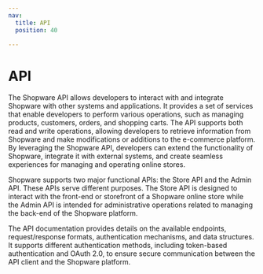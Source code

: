 ```yaml
---
nav:
  title: API
  position: 40

---
```


# API

The Shopware API allows developers to interact with and integrate Shopware with other systems and applications. It provides a set of services that enable developers to perform various operations, such as managing products, customers, orders, and shopping carts. The API supports both read and write operations, allowing developers to retrieve information from Shopware and make modifications or additions to the e-commerce platform. By leveraging the Shopware API, developers can extend the functionality of Shopware, integrate it with external systems, and create seamless experiences for managing and operating online stores.

Shopware supports two major functional APIs: the Store API and the Admin API. These APIs serve different purposes. The Store API is designed to interact with the front-end or storefront of a Shopware online store while the Admin API is intended for administrative operations related to managing the back-end of the Shopware platform.

The API documentation provides details on the available endpoints, request/response formats, authentication mechanisms, and data structures. It supports different authentication methods, including token-based authentication and OAuth 2.0, to ensure secure communication between the API client and the Shopware platform.

